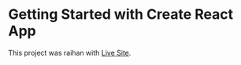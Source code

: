 # Getting Started with Create React App

This project was raihan with [Live Site](https://react-asi-eight.netlify.app/).
